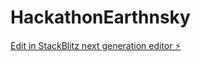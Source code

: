 # HackathonEarthnsky

[Edit in StackBlitz next generation editor ⚡️](https://stackblitz.com/~/github.com/SAMRUDH27/HackathonEarthnsky)